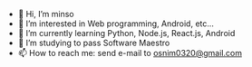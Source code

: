 - 👋 Hi, I’m minso
- 👀 I’m interested in Web programming, Android, etc...
- 🌱 I’m currently learning Python, Node.js, React.js, Android  
- 💞️ I’m studying to pass Software Maestro
- 📫 How to reach me: send e-mail to osnim0320@gmail.com

<!---
osnim/osnim is a ✨ special ✨ repository because its `README.md` (this file) appears on your GitHub profile.
You can click the Preview link to take a look at your changes.
--->
